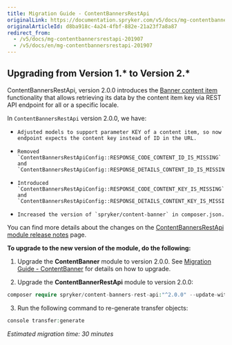 ```yaml
---
title: Migration Guide - ContentBannersRestApi
originalLink: https://documentation.spryker.com/v5/docs/mg-contentbannersrestapi-201907
originalArticleId: d8ba918c-4a24-4fbf-882e-21a23f7a8a87
redirect_from:
  - /v5/docs/mg-contentbannersrestapi-201907
  - /v5/docs/en/mg-contentbannersrestapi-201907
---
```


## Upgrading from Version 1.* to Version 2.*
ContentBannersRestApi, version 2.0.0 introduces the [Banner content item](https://documentation.spryker.com/v5/docs/en/content-items-types-module-relations-201907) functionality that allows retrieving its data by the content item key via REST API endpoint for all or a specific locale.

In `ContentBannersRestApi` version 2.0.0, we have:

*     Adjusted models to support parameter KEY of a content item, so now endpoint expects the content key instead of ID in the URL.
*     Removed `ContentBannersRestApiConfig::RESPONSE_CODE_CONTENT_ID_IS_MISSING` and `ContentBannersRestApiConfig::RESPONSE_DETAILS_CONTENT_ID_IS_MISSING`.
*     Introduced `ContentBannersRestApiConfig::RESPONSE_CODE_CONTENT_KEY_IS_MISSING` and `ContentBannersRestApiConfig::RESPONSE_DETAILS_CONTENT_KEY_IS_MISSING`.
*     Increased the version of `spryker/content-banner` in composer.json.

You can find more details about the changes on the [ContentBannersRestApi module release notes](https://github.com/spryker/content-banners-rest-api/releases/tag/2.0.0) page.

**To upgrade to the new version of the module, do the following:**

1. Upgrade the **ContentBanner** module to version 2.0.0. See [Migration Guide - ContentBanner](/docs/scos/dev/migration-and-integration/202005.0/module-migration-guides/migration-guide-contentbanner.html) for  details on how to upgrade.

2. Upgrade the **ContentBannerRestApi** module to version 2.0.0:

```php
composer require spryker/content-banners-rest-api:"^2.0.0" --update-with-dependencies
```

3. Run the following command to re-generate transfer objects:

```php
console transfer:generate
```
*Estimated migration time: 30 minutes*

<!-- Last review date: Jul 04, 2019 by Sergey Samoylov, Yuliia Boiko-->
